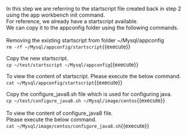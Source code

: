 In this step we are referring to the startscript file created back in step 2 using the app workbench init command.<br>
For reference, we already have a startscript available.<br>We can copy it to the appconfig folder using the following commands.
<br><br>Removing the existing startscript from folder ~/Mysql/appconfig<br>
`rm -rf ~/Mysql/appconfig/startscript`{{execute}}

Copy the new startscript.<br>`cp ~/test/startscript ~/Mysql/appconfig`{{execute}}

To view the content of startscript. Please execute the below command.<br>
`cat ~/Mysql/appconfig/startscript`{{execute}}

Copy the configure_java8.sh file which is used for configuring java.<br>
`cp ~/test/configure_java8.sh ~/Mysql/image/centos`{{execute}}
<br><br>
To view the content of configure_java8 file.<br>Please execute the below command.<br>
`cat ~/Mysql/image/centos/configure_java8.sh`{{execute}}
